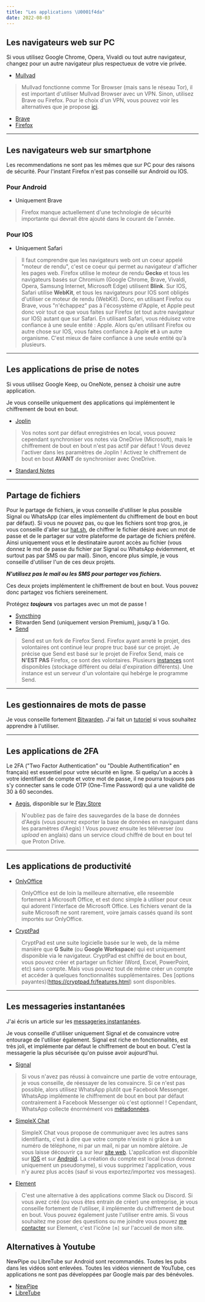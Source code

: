 ```yaml
---
title: "Les applications \U0001f4da"
date: 2022-08-03
---
```

## Les navigateurs web sur PC

Si vous utilisez Google Chrome, Opera, Vivaldi ou tout autre navigateur, changez pour un autre navigateur plus respectueux de votre vie privée.

- [Mullvad](https://mullvad.net/fr/browser)

> Mullvad fonctionne comme Tor Browser (mais sans le réseau Tor), il est important d'utiliser Mullvad Browser avec un VPN. Sinon, utilisez Brave ou Firefox.
Pour le choix d'un VPN, vous pouvez voir les alternatives que je propose [ici](/alternatives/providers/#les-vpns).

- [Brave](https://brave.com/fr/)
- [Firefox](https://www.mozilla.org/fr/firefox/new/)

---

## Les navigateurs web sur smartphone

Les recommendations ne sont pas les mêmes que sur PC pour des raisons de sécurité. Pour l'instant Firefox n'est pas conseillé sur Android ou IOS.

### Pour Android

- Uniquement Brave

> Firefox manque actuellement d'une technologie de sécurité importante qui devrait être ajouté dans le courant de l'année.

### Pour IOS

- Uniquement Safari

> Il faut comprendre que les navigateurs web ont un coeur appelé "moteur de rendu", c'est ce coeur qui permet au navigateur d'afficher les pages web. Firefox utilise le moteur de rendu **Gecko** et tous les navigateurs basés sur Chromium (Google Chrome, Brave, Vivaldi, Opera, Samsung Internet, Microsoft Edge) utilisent **Blink**. Sur IOS, Safari utilise **WebKit**, et tous les navigateurs pour IOS sont obligés d'utiliser ce moteur de rendu (WebKit). Donc, en utilisant Firefox ou Brave, vous "n'échappez" pas à l'écosystème d'Apple, et Apple peut donc voir tout ce que vous faites sur Firefox (et tout autre navigateur sur IOS) autant que sur Safari. En utilisant Safari, vous réduisez votre confiance à une seule entité : Apple. Alors qu'en utilisant Firefox ou autre chose sur IOS, vous faites confiance à Apple **et** à un autre organisme. C'est mieux de faire confiance à une seule entité qu'à plusieurs.

---

## Les applications de prise de notes

Si vous utilisez Google Keep, ou OneNote, pensez à choisir une autre application. 

Je vous conseille uniquement des applications qui implémentent le chiffrement de bout en bout.

- [Joplin](https://joplinapp.org/)

> Vos notes sont par défaut enregistrées en local, vous pouvez cependant synchroniser vos notes via OneDrive (Microsoft), mais le chiffrement de bout en bout n'est pas actif par défaut ! Vous devez l'activer dans les paramètres de Joplin ! Activez le chiffrement de bout en bout **AVANT** de synchroniser avec OneDrive.

- [Standard Notes](https://standardnotes.com/)

---

## Partage de fichiers

Pour le partage de fichiers, je vous conseille d'utiliser le plus possible Signal ou WhatsApp (car elles implémentent du chiffrement de bout en bout par défaut). Si vous ne pouvez pas, ou que les fichiers sont trop gros, je vous conseille d'aller sur [hat.sh](https://hat.sh/), de chiffrer le fichier désiré avec un mot de passe et de le partager sur votre plateforme de partage de fichiers préféré. Ainsi uniquement vous et le destinataire auront accès au fichier (vous donnez le mot de passe du fichier par Signal ou WhatsApp évidemment, et surtout pas par SMS ou par mail). Sinon, encore plus simple, je vous conseille d'utiliser l'un de ces deux projets.

***N'utilisez pas le mail ou les SMS pour partager vos fichiers.***

Ces deux projets implémentent le chiffrement de bout en bout. Vous pouvez donc partagez vos fichiers sereinement.

Protégez ***toujours*** vos partages avec un mot de passe !

- [Syncthing](https://syncthing.net/)
- Bitwarden Send (uniquement version Premium), jusqu'à 1 Go.
- [Send](https://send.vis.ee/)

> Send est un fork de Firefox Send. Firefox ayant arreté le projet, des volontaires ont continué leur propre truc basé sur ce projet. Je précise que Send est basé sur le projet de Firefox Send, mais ce **N'EST PAS** Firefox, ce sont des volontaires. Plusieurs [instances](https://github.com/timvisee/send-instances/) sont disponibles (stockage différent ou délai d'expiration différents). Une instance est un serveur d'un volontaire qui hebérge le programme Send.

---

## Les gestionnaires de mots de passe

Je vous conseille fortement [Bitwarden](https://bitwarden.com/). J'ai fait un [tutoriel](/fiches/bitwarden) si vous souhaitez apprendre à l'utiliser.

---

## Les applications de 2FA

Le 2FA ("Two Factor Authentication" ou "Double Authentification" en français) est essentiel pour votre sécurité en ligne. Si quelqu'un a accès à votre identifiant de compte et votre mot de passe, il ne pourra toujours pas s'y connecter sans le code OTP (One-Time Password) qui a une validité de 30 à 60 secondes.

- [Aegis](https://getaegis.app/), disponible sur le [Play Store](https://play.google.com/store/apps/details?id=com.beemdevelopment.aegis)

> N'oubliez pas de faire des sauvegardes de la base de données d'Aegis (vous pourrez exporter la base de données en naviguant dans les paramètres d'Aegis) ! Vous pouvez ensuite les téléverser (ou *upload* en anglais) dans un service cloud chiffré de bout en bout tel que Proton Drive.

---

## Les applications de productivité

- [OnlyOffice](https://www.onlyoffice.com/en/download-desktop.aspx)

> OnlyOffice est de loin la meilleure alternative, elle reseemble fortement à Microsoft Office, et est donc simple à utiliser pour ceux qui adorent l'interface de Microsoft Office. Les fichiers venant de la suite Microsoft ne sont rarement, voire jamais cassés quand ils sont importés sur OnlyOffice.

- [CryptPad](https://cryptpad.fr/)

> CryptPad est une suite logicielle basée sur le web, de la même manière que **G Suite** (ou **Google Workspace**) qui est uniquement disponible via le navigateur. CryptPad est chiffré de bout en bout, vous pouvez créer et partager un fichier (Word, Excel, PowerPoint, etc) sans compte. Mais vous pouvez tout de même créer un compte et accéder à quelques fonctionnalités supplémentaires. Des [options payantes)(https://cryptpad.fr/features.html) sont disponibles.

---

## Les messageries instantanées

J'ai écris un article sur les [messageries instantanées](/basiques/instant-messengers).

Je vous conseille d'utiliser uniquement Signal et de convaincre votre entourage de l'utiliser également. Signal est riche en fonctionnalités, est très joli, et implémente par défaut le chiffrement de bout en bout. C'est la messagerie la plus sécurisée qu'on puisse avoir aujourd'hui.

- [Signal](https://www.signal.org/fr/)

> Si vous n'avez pas réussi à convaincre une partie de votre entourage, je vous conseille, de réessayer de les convaincre. Si ce n'est pas possible, alors utilisez WhatsApp plutôt que Facebook Messenger. WhatsApp implémente le chiffrement de bout en bout par défaut contrairement à Facebook Messenger où c'est optionnel ! Cependant, WhatsApp collecte énormément vos [métadonnées](/basiques/instant-messengers#métadonnées).

- [SimpleX Chat](https://simplex.chat/)

> SimpleX Chat vous propose de communiquer avec les autres sans identifiants, c'est à dire que votre compte n'existe ni grâce à un numéro de téléphone, ni par un mail, ni par un nombre alétoire. Je vous laisse découvrir ça sur leur [site web](https://simplex.chat/#simplex-explained). L'application est disponible sur [IOS](https://apps.apple.com/us/app/simplex-chat/id1605771084) et sur [Android](https://play.google.com/store/apps/details?id=chat.simplex.app). La création du compte est local (vous donnez uniquement un pseudonyme), si vous supprimez l'application, vous n'y aurez plus accès (sauf si vous exportez/importez vos messages).

- [Element](https://element.io/)

> C'est une alternative à des applications comme Slack ou Discord. Si vous avez créé (ou vous êtes entrain de créer) une entreprise, je vous conseille fortement de l'utiliser, il implémente du chiffrement de bout en bout. Vous pouvez également juste l'utiliser entre amis. Si vous souhaitez me poser des questions ou me joindre vous pouvez [me contacter](https://matrix.to/#/@samsepi0l:arcticfoxes.net) sur Element, c'est l'icône `[m]` sur l'accueil de mon site.

## Alternatives à Youtube

NewPipe ou LibreTube sur Android sont recommandés. Toutes les pubs dans les vidéos sont enlevées. Toutes les vidéos viennent de YouTube, ces applications ne sont pas développées par Google mais par des bénévoles.

- [NewPipe](https://newpipe.net/)
- [LibreTube](https://libre-tube.github.io/)
